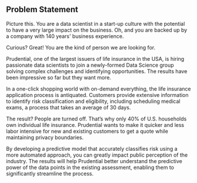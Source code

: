 ## Problem Statement
Picture this. You are a data scientist in a start-up culture with the potential to have a very large impact on the business. Oh, and you are backed up by a company with 140 years' business experience.

Curious? Great! You are the kind of person we are looking for.

Prudential, one of the largest issuers of life insurance in the USA, is hiring passionate data scientists to join a newly-formed Data Science group solving complex challenges and identifying opportunities. The results have been impressive so far but they want more.

In a one-click shopping world with on-demand everything, the life insurance application process is antiquated. Customers provide extensive information to identify risk classification and eligibility, including scheduling medical exams, a process that takes an average of 30 days.

The result? People are turned off. That’s why only 40% of U.S. households own individual life insurance. Prudential wants to make it quicker and less labor intensive for new and existing customers to get a quote while maintaining privacy boundaries.

By developing a predictive model that accurately classifies risk using a more automated approach, you can greatly impact public perception of the industry. The results will help Prudential better understand the predictive power of the data points in the existing assessment, enabling them to significantly streamline the process.
